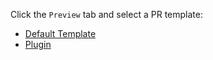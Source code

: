 Click the `Preview` tab and select a PR template:

- [Default Template](?expand=1&template=default.md)
- [Plugin](?expand=1&template=plugin.md)
